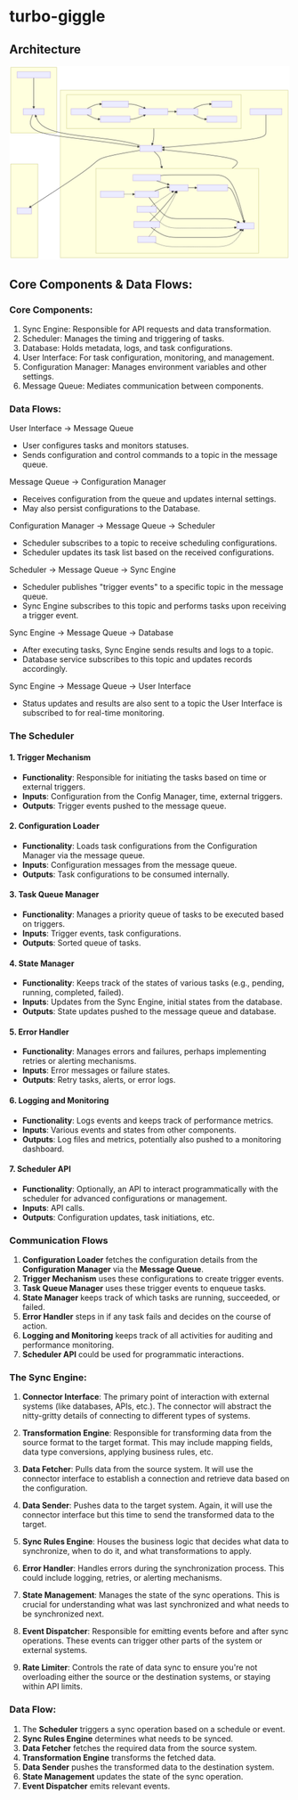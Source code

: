 # turbo-giggle

## Architecture
![Architecture diagram](./architecture.svg)

## Core Components & Data Flows:
### Core Components:
1. Sync Engine: Responsible for API requests and data transformation.
2. Scheduler: Manages the timing and triggering of tasks.
3. Database: Holds metadata, logs, and task configurations.
4. User Interface: For task configuration, monitoring, and management.
5. Configuration Manager: Manages environment variables and other settings.
6. Message Queue: Mediates communication between components.

### Data Flows:
User Interface → Message Queue
- User configures tasks and monitors statuses.
- Sends configuration and control commands to a topic in the message queue.

Message Queue → Configuration Manager
- Receives configuration from the queue and updates internal settings.
- May also persist configurations to the Database.

Configuration Manager → Message Queue → Scheduler
- Scheduler subscribes to a topic to receive scheduling configurations.
- Scheduler updates its task list based on the received configurations.

Scheduler → Message Queue → Sync Engine
- Scheduler publishes "trigger events" to a specific topic in the message queue.
- Sync Engine subscribes to this topic and performs tasks upon receiving a trigger event.

Sync Engine → Message Queue → Database
- After executing tasks, Sync Engine sends results and logs to a topic.
- Database service subscribes to this topic and updates records accordingly.

Sync Engine → Message Queue → User Interface
- Status updates and results are also sent to a topic the User Interface is subscribed to for real-time monitoring.


### The Scheduler

#### 1. Trigger Mechanism
- **Functionality**: Responsible for initiating the tasks based on time or external triggers.
- **Inputs**: Configuration from the Config Manager, time, external triggers.
- **Outputs**: Trigger events pushed to the message queue.

#### 2. Configuration Loader
- **Functionality**: Loads task configurations from the Configuration Manager via the message queue.
- **Inputs**: Configuration messages from the message queue.
- **Outputs**: Task configurations to be consumed internally.

#### 3. Task Queue Manager
- **Functionality**: Manages a priority queue of tasks to be executed based on triggers.
- **Inputs**: Trigger events, task configurations.
- **Outputs**: Sorted queue of tasks.

#### 4. State Manager
- **Functionality**: Keeps track of the states of various tasks (e.g., pending, running, completed, failed).
- **Inputs**: Updates from the Sync Engine, initial states from the database.
- **Outputs**: State updates pushed to the message queue and database.

#### 5. Error Handler
- **Functionality**: Manages errors and failures, perhaps implementing retries or alerting mechanisms.
- **Inputs**: Error messages or failure states.
- **Outputs**: Retry tasks, alerts, or error logs.

#### 6. Logging and Monitoring
- **Functionality**: Logs events and keeps track of performance metrics.
- **Inputs**: Various events and states from other components.
- **Outputs**: Log files and metrics, potentially also pushed to a monitoring dashboard.

#### 7. Scheduler API
- **Functionality**: Optionally, an API to interact programmatically with the scheduler for advanced configurations or management.
- **Inputs**: API calls.
- **Outputs**: Configuration updates, task initiations, etc.

### Communication Flows

1. **Configuration Loader** fetches the configuration details from the **Configuration Manager** via the **Message Queue**.
2. **Trigger Mechanism** uses these configurations to create trigger events.
3. **Task Queue Manager** uses these trigger events to enqueue tasks.
4. **State Manager** keeps track of which tasks are running, succeeded, or failed.
5. **Error Handler** steps in if any task fails and decides on the course of action.
6. **Logging and Monitoring** keeps track of all activities for auditing and performance monitoring.
7. **Scheduler API** could be used for programmatic interactions.



### The Sync Engine:

1. **Connector Interface**: The primary point of interaction with external systems (like databases, APIs, etc.). The connector will abstract the nitty-gritty details of connecting to different types of systems.

2. **Transformation Engine**: Responsible for transforming data from the source format to the target format. This may include mapping fields, data type conversions, applying business rules, etc.

3. **Data Fetcher**: Pulls data from the source system. It will use the connector interface to establish a connection and retrieve data based on the configuration.

4. **Data Sender**: Pushes data to the target system. Again, it will use the connector interface but this time to send the transformed data to the target.

5. **Sync Rules Engine**: Houses the business logic that decides what data to synchronize, when to do it, and what transformations to apply. 

6. **Error Handler**: Handles errors during the synchronization process. This could include logging, retries, or alerting mechanisms.

7. **State Management**: Manages the state of the sync operations. This is crucial for understanding what was last synchronized and what needs to be synchronized next.

8. **Event Dispatcher**: Responsible for emitting events before and after sync operations. These events can trigger other parts of the system or external systems.

9. **Rate Limiter**: Controls the rate of data sync to ensure you're not overloading either the source or the destination systems, or staying within API limits.

### Data Flow:

1. The **Scheduler** triggers a sync operation based on a schedule or event.
2. **Sync Rules Engine** determines what needs to be synced.
3. **Data Fetcher** fetches the required data from the source system.
4. **Transformation Engine** transforms the fetched data.
5. **Data Sender** pushes the transformed data to the destination system.
6. **State Management** updates the state of the sync operation.
7. **Event Dispatcher** emits relevant events.
